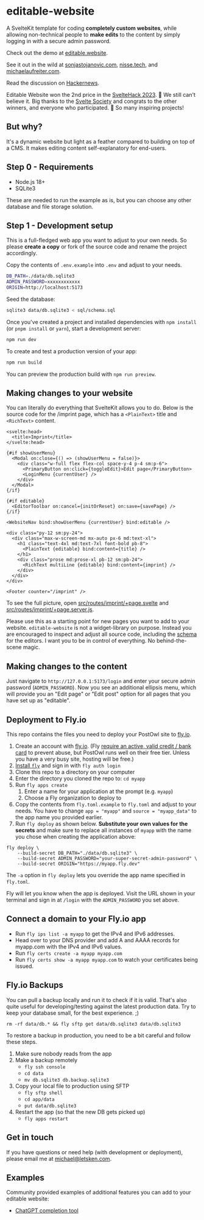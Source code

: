 # editable-website

A SvelteKit template for coding **completely custom websites**, while allowing non-technical people to **make edits** to the content by simply logging in with a secure admin password.

Check out the demo at [editable.website](https://editable.website).

See it out in the wild at [sonjastojanovic.com](https://sonjastojanovic.com), [nisse.tech](https://nisse.tech), and [michaelaufreiter.com](https://michaelaufreiter.com).

Read the discussion on [Hackernews](https://news.ycombinator.com/item?id=35456083).

Editable Website won the 2nd price in the [SvelteHack 2023](https://hack.sveltesociety.dev/winners). 🥳 We still can't believe it. Big thanks to the [Svelte Society](https://sveltesociety.dev/) and congrats to the other winners, and everyone who participated. 🙏 So many inspiring projects!

## But why?

It's a dynamic website but light as a feather compared to building on top of a CMS. It makes editing content self-explanatory for end-users.

## Step 0 - Requirements

- Node.js 18+
- SQLite3

These are needed to run the example as is, but you can choose any other database and file storage solution.

## Step 1 - Development setup

This is a full-fledged web app you want to adjust to your own needs. So please **create a copy** or fork of the source code and rename the project accordingly.

Copy the contents of `.env.example` into `.env` and adjust to your needs.

```bash
DB_PATH=./data/db.sqlite3
ADMIN_PASSWORD=xxxxxxxxxxxx
ORIGIN=http://localhost:5173
```

Seed the database:

```bash
sqlite3 data/db.sqlite3 < sql/schema.sql
```

Once you've created a project and installed dependencies with `npm install` (or `pnpm install` or `yarn`), start a development server:

```bash
npm run dev
```

To create and test a production version of your app:

```bash
npm run build
```

You can preview the production build with `npm run preview`.

## Making changes to your website

You can literally do everything that SvelteKit allows you to do. Below is the source code for the /imprint page, which has a `<PlainText>` title and `<RichText>` content.

```svelte
<svelte:head>
  <title>Imprint</title>
</svelte:head>

{#if showUserMenu}
  <Modal on:close={() => (showUserMenu = false)}>
    <div class="w-full flex flex-col space-y-4 p-4 sm:p-6">
      <PrimaryButton on:click={toggleEdit}>Edit page</PrimaryButton>
      <LoginMenu {currentUser} />
    </div>
  </Modal>
{/if}

{#if editable}
  <EditorToolbar on:cancel={initOrReset} on:save={savePage} />
{/if}

<WebsiteNav bind:showUserMenu {currentUser} bind:editable />

<div class="py-12 sm:py-24">
  <div class="max-w-screen-md mx-auto px-6 md:text-xl">
    <h1 class="text-4xl md:text-7xl font-bold pb-8">
      <PlainText {editable} bind:content={title} />
    </h1>
    <div class="prose md:prose-xl pb-12 sm:pb-24">
      <RichText multiLine {editable} bind:content={imprint} />
    </div>
  </div>
</div>

<Footer counter="/imprint" />
```

To see the full picture, open [src/routes/imprint/+page.svelte](src/routes/imprint/%2Bpage.svelte) and [src/routes/imprint/+page.server.js](src/routes/imprint/%2Bpage.server.js).

Please use this as a starting point for new pages you want to add to your website. `editable-website` is not a widget-library on purpose. Instead you are encouraged to inspect and adjust all source code, including the [schema](./src/lib/prosemirrorSchemas.js) for the editors. I want you to be in control of everything. No behind-the-scene magic.

## Making changes to the content

Just navigate to `http://127.0.0.1:5173/login` and enter your secure admin password (`ADMIN_PASSWORD`). Now you see an additional ellipsis menu, which will provide you an "Edit page" or "Edit post" option for all pages that you have set up as "editable".

## Deployment to Fly.io

This repo contains the files you need to deploy your PostOwl site to [fly.io](https://fly.io/).

1. Create an account with [fly.io](https://fly.io/). (Fly [require an active, valid credit / bank card](https://fly.io/docs/about/credit-cards/) to prevent abuse, but PostOwl runs well on their free tier. Unless you have a very busy site, hosting will be free.)
1. [Install `fly`](https://fly.io/docs/hands-on/install-flyctl/) and sign in with `fly auth login`
1. Clone this repo to a directory on your computer
1. Enter the directory you cloned the repo to: `cd myapp`
1. Run `fly apps create`
   1. Enter a name for your application at the prompt (e.g. `myapp`)
   1. Choose a Fly organization to deploy to
1. Copy the contents from `fly.toml.example` to `fly.toml` and adjust to your needs. You have to change `app = "myapp"` and `source = "myapp_data"` to the app name you provided earlier.
1. Run `fly deploy` as shown below. **Substitute your own values for the secrets** and make sure to replace all instances of `myapp` with the name you chose when creating the application above:

```
fly deploy \
    --build-secret DB_PATH="./data/db.sqlite3" \
    --build-secret ADMIN_PASSWORD="your-super-secret-admin-password" \
    --build-secret ORIGIN="https://myapp.fly.dev"
```

The `-a` option in `fly deploy` lets you override the app name specified in `fly.toml`.

Fly will let you know when the app is deployed. Visit the URL shown in your terminal and sign in at `/login` with the `ADMIN_PASSWORD` you set above.

## Connect a domain to your Fly.io app

- Run `fly ips list -a myapp` to get the IPv4 and IPv6 addresses.
- Head over to your DNS provider and add A and AAAA records for myapp.com with the IPv4 and IPv6 values.
- Run `fly certs create -a myapp myapp.com`
- Run `fly certs show -a myapp myapp.com` to watch your certificates being issued.

## Fly.io Backups

You can pull a backup locally and run it to check if it is valid. That's also quite useful for developing/testing against the latest production data. Try to keep your database small, for the best experience. ;)

```
rm -rf data/db.* && fly sftp get data/db.sqlite3 data/db.sqlite3
```

To restore a backup in production, you need to be a bit careful and follow these steps.

1. Make sure nobody reads from the app
1. Make a backup remotely
   - `fly ssh console`
   - `cd data`
   - `mv db.sqlite3 db.backup.sqlite3`
1. Copy your local file to production using SFTP
   - `fly sftp shell`
   - `cd app/data`
   - `put data/db.sqlite3`
1. Restart the app (so that the new DB gets picked up)
   - `fly apps restart`

## Get in touch

If you have questions or need help (with development or deployment), please email me at michael@letsken.com.

## Examples

Community provided examples of additional features you can add to your editable website:

- [ChatGPT completion tool](https://github.com/nilskj/editable-website)